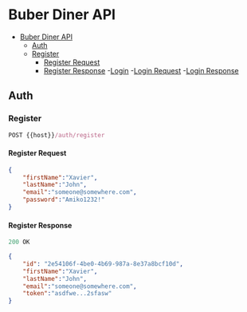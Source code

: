 # Buber Diner API
- [Buber Diner API](#buber-diner-api)
  - [Auth](#auth)
  - [Register](#register)
    - [Register Request](#register-request)
    - [Register Response](#register-response)
  -[Login](#login)
    -[Login Request](#login-request)
    -[Login Response](#login-response)

## Auth

### Register

```js
POST {{host}}/auth/register
```

#### Register Request
```json
{
    "firstName":"Xavier",
    "lastName":"John",
    "email":"someone@somewhere.com",
    "password":"Amiko1232!"
}
```

#### Register Response
```js
200 OK
```

```json
{
    "id": "2e54106f-4be0-4b69-987a-8e37a8bcf10d",
    "firstName":"Xavier",
    "lastName":"John",
    "email":"someone@somewhere.com",
    "token":"asdfwe...2sfasw"
}
```